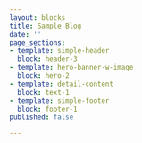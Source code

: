 ```yaml
---
layout: blocks
title: Sample Blog
date: ''
page_sections:
- template: simple-header
  block: header-3
- template: hero-banner-w-image
  block: hero-2
- template: detail-content
  block: text-1
- template: simple-footer
  block: footer-1
published: false

---
```

